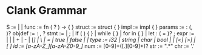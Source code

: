 # Clank Grammar

S       := <func>
         | <struct>
         | <impl>
func    := fn <id> ( <params>? ) -> <type> { <stmt> }
struct  := struct <id> { <objdef> }
impl    := impl <id> { <stmt> }
params  := <id> : <type> (, <params>)?
objdef  := <id> : <type> , <objdef>?
stmt    := <stmt> <stmt>
         | <expr> ;
         | if ( <expr> ) { <stmt> }
         | while <expr> { <stmt> }
         | for <id> in <expr> { <stmt> }
         | let <id> : <type> ( = <expr> )? ;
expr    := <num>
         | <id>
         | <str>
         | <expr> + <expr>
         | <expr> - <expr>
         | <expr> [*] <expr>
         | <expr> \ <expr>
         | <id> = <expr>
         | true
         | false
         | <str>
         | <chr>
type    := i32
         | string
         | char
         | bool
         | <id>
         | <id> [<] <type> [>]
         | \[ <type> \]
id      := [a-zA-Z_][a-zA-Z0-9_]*
num     := [0-9]+([.][0-9]+)?
str     := ".*"
chr     := '.'
